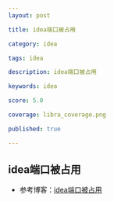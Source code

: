 ```yaml
---
layout: post

title: idea端口被占用

category: idea

tags: idea

description: idea端口被占用

keywords: idea

score: 5.0

coverage: libra_coverage.png

published: true

---
```


##  idea端口被占用

- 参考博客：[idea端口被占用](https://www.cxybb.com/article/qq_41432545/102861098)